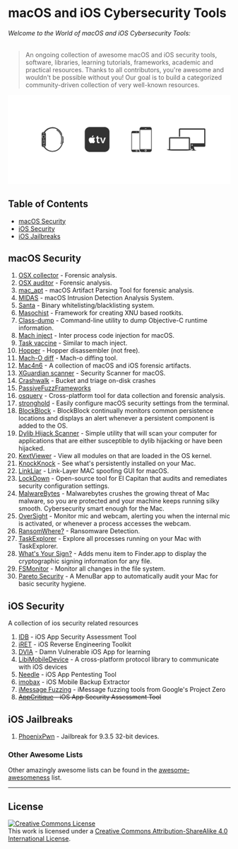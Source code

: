 # macOS and iOS Cybersecurity Tools

###### Welcome to the World of macOS and iOS Cybersecurity Tools:
> An ongoing collection of awesome macOS and iOS security tools, software, libraries, learning tutorials, frameworks, academic and practical resources.
> Thanks to all contributors, you're awesome and wouldn't be possible without you! Our goal is to build a categorized community-driven collection of very well-known resources.



![appleOS](https://github.com/paulveillard/cybersecurity-macOS-iOS-security/blob/main/img/all-OS.png)


##  Table of Contents

- [macOS Security](#macos-security)
- [iOS Security](#ios-security)
- [iOS Jailbreaks](#ios-jailbreaks)

## macOS Security

1. [OSX collector](https://github.com/Yelp/OSXCollector) - Forensic analysis.
2. [OSX auditor](https://github.com/jipegit/OSXAuditor) - Forensic analysis.
3. [mac_apt](https://github.com/ydkhatri/mac_apt) - macOS Artifact Parsing Tool for forensic analysis.
4. [MIDAS](https://github.com/etsy/MIDAS) - macOS Intrusion Detection Analysis System.
5. [Santa](https://github.com/google/santa) - Binary whitelisting/blacklisting system.
6. [Masochist](https://github.com/squiffy/Masochist) - Framework for creating XNU based rootkits.
7. [Class-dump](http://stevenygard.com/projects/class-dump/) - Command-line utility to dump Objective-C runtime information.
8. [Mach inject](https://github.com/rentzsch/mach_inject) - Inter process code injection for macOS.
9. [Task vaccine](https://github.com/rodionovd/task_vaccine) - Similar to mach inject.
10. [Hopper](http://www.hopperapp.com/) - Hopper disassembler (not free).
11. [Mach-O diff](https://github.com/samdmarshall/machodiff) - Mach-o diffing tool.
12. [Mac4n6](https://github.com/pstirparo/mac4n6) - A collection of macOS and iOS forensic artifacts.
13. [XGuardian scanner](https://github.com/openscanner/XGuardian) - Security Scanner for macOS.
14. [Crashwalk](https://github.com/bnagy/crashwalk) - Bucket and triage on-disk crashes
15. [PassiveFuzzFrameworks](https://github.com/SilverMoonSecurity/PassiveFuzzFrameworkOSX)
16. [osquery](https://github.com/facebook/osquery) - Cross-platform tool for data collection and forensic analysis.
17. [stronghold](https://github.com/alichtman/stronghold) - Easily configure macOS security settings from the terminal.
18. [BlockBlock](https://objective-see.com/products/blockblock.html) - BlockBlock continually monitors common persistence locations and displays an alert whenever a persistent component is added to the OS.
19. [Dylib Hijack Scanner](https://objective-see.com/products/dhs.html) - Simple utility that will scan your computer for applications that are either susceptible to dylib hijacking or have been hijacked.
20. [KextViewer](https://objective-see.com/products/kextviewr.html) - View all modules on that are loaded in the OS kernel.
21. [KnockKnock](https://objective-see.com/products/knockknock.html) - See what's persistently installed on your Mac.
22. [LinkLiar](http://halo.github.io/LinkLiar) -  Link-Layer MAC spoofing GUI for macOS.
23. [LockDown](https://objective-see.com/products/lockdown.html) - Open-source tool for El Capitan that audits and remediates security configuration settings.
24. [MalwareBytes](https://www.malwarebytes.com/mac-download/) - Malwarebytes crushes the growing threat of Mac malware, so you are protected and your machine keeps running silky smooth. Cybersecurity smart enough for the Mac.
25. [OverSight](https://objective-see.com/products/oversight.html) - Monitor mic and webcam, alerting you when the internal mic is activated, or whenever a process accesses the webcam.
26. [RansomWhere?](https://objective-see.com/products/ransomwhere.html) - Ransomware Detection.
27. [TaskExplorer](https://objective-see.com/products/taskexplorer.html) - Explore all processes running on your Mac with TaskExplorer.
28. [What's Your Sign?](https://objective-see.com/products/whatsyoursign.html) - Adds menu item to Finder.app to display the cryptographic signing information for any file.
29. [FSMonitor](http://fsmonitor.com/) - Monitor all changes in the file system.
30. [Pareto Security](https://github.com/paretoSecurity/pareto-mac/) - A MenuBar app to automatically audit your Mac for basic security hygiene.

## iOS Security

A collection of ios security related resources

1. [IDB](https://github.com/dmayer/idb) - iOS App Security Assessment Tool
2. [iRET](https://github.com/S3Jensen/iRET) - iOS Reverse Engineering Toolkit
3. [DVIA](http://damnvulnerableiosapp.com/) - Damn Vulnerable iOS App for learning
4. [LibiMobileDevice](https://github.com/libimobiledevice/libimobiledevice) - A cross-platform protocol library to communicate with iOS devices
5. [Needle](https://github.com/mwrlabs/needle) - iOS App Pentesting Tool
7. [imobax](https://github.com/Siguza/imobax) - iOS Mobile Backup Extractor
8. [iMessage Fuzzing](https://github.com/googleprojectzero/iOS-messaging-tools) - iMessage fuzzing tools from Google's Project Zero
6. ~~[AppCritique](https://appcritique.boozallen.com) - iOS App Security Assessment Tool~~

## iOS Jailbreaks

1. [PhoenixPwn](https://phoenixpwn.com) - Jailbreak for 9.3.5 32-bit devices.

### Other Awesome Lists

Other amazingly awesome lists can be found in the
[awesome-awesomeness](https://github.com/bayandin/awesome-awesomeness) list.

---

## License

<a rel="license" href="https://creativecommons.org/licenses/by-sa/4.0/"><img alt="Creative Commons License" style="border-width:0" src="https://licensebuttons.net/l/by-sa/4.0/88x31.png" /></a><br />This work is licensed under a <a rel="license" href="https://creativecommons.org/licenses/by-sa/4.0/">Creative Commons Attribution-ShareAlike 4.0 International License</a>.

